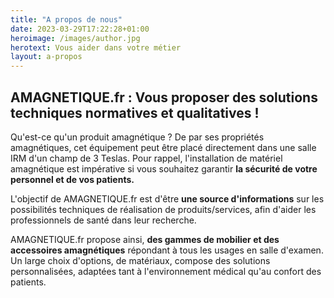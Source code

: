 ```yaml
---
title: "A propos de nous"
date: 2023-03-29T17:22:28+01:00 
heroimage: /images/author.jpg
herotext: Vous aider dans votre métier
layout: a-propos
---
```


## AMAGNETIQUE.fr : Vous proposer des solutions techniques normatives et qualitatives !
Qu'est-ce qu'un produit amagnétique ?
De par ses propriétés amagnétiques, cet équipement peut être placé directement dans une salle IRM d'un champ de 3 Teslas.
Pour rappel, l'installation de matériel amagnétique est impérative si vous souhaitez garantir  <STRONG>la
sécurité de votre personnel et de vos patients.</STRONG>

L'objectif de AMAGNETIQUE.fr est d'être <STRONG>une source d'informations</STRONG> sur les possibilités techniques de réalisation de produits/services, afin d'aider les professionnels de santé dans leur recherche.  

AMAGNETIQUE.fr propose ainsi, <STRONG>des gammes de mobilier et des accessoires amagnétiques</STRONG> répondant à tous les usages en salle d'examen. Un large choix d'options, de matériaux, compose des solutions personnalisées, adaptées tant à l'environnement médical qu'au confort des patients.
